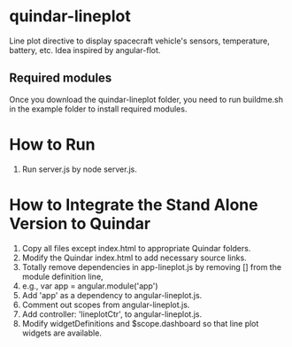# quindar-lineplot
Line plot directive to display spacecraft vehicle's sensors, temperature, battery, etc.  Idea inspired by angular-flot.

## Required modules
Once you download the quindar-lineplot folder, you need to run buildme.sh in the example folder to install required modules. 

# How to Run 
1. Run server.js by node server.js.

# How to Integrate the Stand Alone Version to Quindar
1. Copy all files except index.html to appropriate Quindar folders.
1. Modify the Quindar index.html to add necessary source links.
1. Totally remove dependencies in app-lineplot.js by removing [] from the module definition line, 
  1. e.g., var app = angular.module('app')
1. Add 'app' as a dependency to angular-lineplot.js.
1. Comment out scopes from angular-lineplot.js.
1. Add controller: 'lineplotCtr', to angular-lineplot.js.
1. Modify widgetDefinitions and $scope.dashboard so that line plot widgets are available. 
